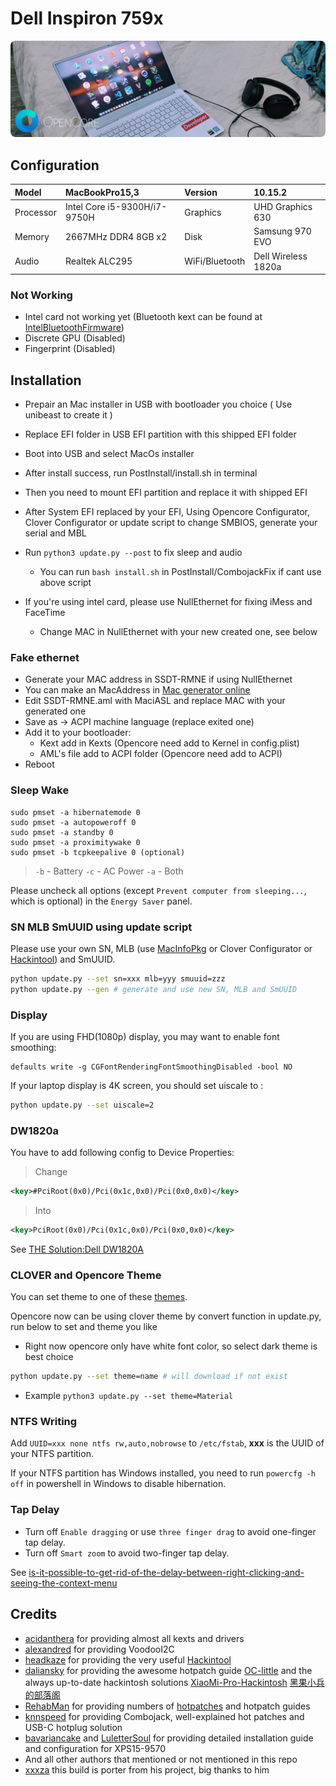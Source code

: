 # Dell Inspiron 759x

<p>
    <img style="border-radius: 8px" src="Assets/background.jpg">
</p>

## Configuration

| Model     | MacBookPro15,3               | Version        | 10.15.2             |
| :-------- | :--------------------------- | :------------- | :------------------ |
| Processor | Intel Core i5-9300H/i7-9750H | Graphics       | UHD Graphics 630    |
| Memory    | 2667MHz DDR4 8GB x2          | Disk           | Samsung 970 EVO     |
| Audio     | Realtek ALC295               | WiFi/Bluetooth | Dell Wireless 1820a |

### Not Working

- Intel card not working yet (Bluetooth kext can be found at [IntelBluetoothFirmware](https://github.com/zxystd/IntelBluetoothFirmware))
- Discrete GPU (Disabled)
- Fingerprint (Disabled)

## Installation

+ Prepair an Mac installer in USB with bootloader you choice ( Use unibeast to create it )
+ Replace EFI folder in USB EFI partition with this shipped EFI folder
+ Boot into USB and select MacOs installer
+ After install success, run PostInstall/install.sh in terminal
+ Then you need to mount EFI partition and replace it with shipped EFI
+ After System EFI replaced by your EFI, Using Opencore Configurator, Clover Configurator or update script to change SMBIOS, generate your serial and MBL
+ Run `python3 update.py --post` to fix sleep and audio
    + You can run `bash install.sh` in PostInstall/CombojackFix if cant use above script

+ If you're using intel card, please use NullEthernet for fixing iMess and FaceTime
    + Change MAC in NullEthernet with your new created one, see below

### Fake ethernet
+ Generate your MAC address in SSDT-RMNE if using NullEthernet
+ You can make an MacAddress in [Mac generator online](https://www.browserling.com/tools/random-mac)
+ Edit SSDT-RMNE.aml with MaciASL and replace MAC with your generated one
+ Save as -> ACPI machine language (replace exited one)
+ Add it to your bootloader:
    + Kext add in Kexts (Opencore need add to Kernel in config.plist)
    + AML's file add to ACPI folder (Opencore need add to ACPI)
+ Reboot

### Sleep Wake

```shell
sudo pmset -a hibernatemode 0
sudo pmset -a autopoweroff 0
sudo pmset -a standby 0
sudo pmset -a proximitywake 0
sudo pmset -b tcpkeepalive 0 (optional)
```

> `-b` - Battery `-c` - AC Power `-a` - Both

Please uncheck all options (except `Prevent computer from sleeping...`, which is optional) in the `Energy Saver` panel.

### SN MLB SmUUID using update script

Please use your own SN, MLB (use [MacInfoPkg](https://github.com/acidanthera/MacInfoPkg) or Clover Configurator or [Hackintool](https://www.tonymacx86.com/threads/release-hackintool-v2-8-6.254559/)) and SmUUID.

```sh
python update.py --set sn=xxx mlb=yyy smuuid=zzz
python update.py --gen # generate and use new SN, MLB and SmUUID
```

### Display

If you are using FHD(1080p) display, you may want to enable font smoothing:

```
defaults write -g CGFontRenderingFontSmoothingDisabled -bool NO
```

If your laptop display is 4K screen, you should set uiscale to :

```sh
python update.py --set uiscale=2
```

### DW1820a

You have to add following config to Device Properties:

> Change

```xml
<key>#PciRoot(0x0)/Pci(0x1c,0x0)/Pci(0x0,0x0)</key>
```

> Into
```xml
<key>PciRoot(0x0)/Pci(0x1c,0x0)/Pci(0x0,0x0)</key>
```

See [THE Solution:Dell DW1820A](https://www.tonymacx86.com/threads/the-solution-dell-dw1820a-broadcom-bcm94350zae-macos-15.288026/)

### CLOVER and Opencore Theme

You can set theme to one of these [themes](https://sourceforge.net/p/cloverefiboot/themes/ci/master/tree/themes/).

Opencore now can be using clover theme by convert function in update.py, run below to set and theme you like
+ Right now opencore only have white font color, so select dark theme is best choice

```sh
python update.py --set theme=name # will download if not exist
```
+ Example `python3 update.py --set theme=Material`


### NTFS Writing

Add `UUID=xxx none ntfs rw,auto,nobrowse` to `/etc/fstab`, **xxx** is the UUID of your NTFS partition.

If your NTFS partition has Windows installed, you need to run `powercfg -h off` in powershell in Windows to disable hibernation.


### Tap Delay

- Turn off `Enable dragging` or use `three finger drag` to avoid one-finger tap delay.
- Turn off `Smart zoom` to avoid two-finger tap delay.

See [is-it-possible-to-get-rid-of-the-delay-between-right-clicking-and-seeing-the-context-menu](https://apple.stackexchange.com/a/218181)

## Credits

- [acidanthera](https://github.com/acidanthera) for providing almost all kexts and drivers
- [alexandred](https://github.com/alexandred) for providing VoodooI2C
- [headkaze](https://github.com/headkaze) for providing the very useful [Hackintool](https://www.tonymacx86.com/threads/release-hackintool-v2-8-6.254559/)
- [daliansky](https://github.com/daliansky) for providing the awesome hotpatch guide [OC-little](https://github.com/daliansky/OC-little/) and the always up-to-date hackintosh solutions [XiaoMi-Pro-Hackintosh](https://github.com/daliansky/XiaoMi-Pro-Hackintosh) [黑果小兵的部落阁](https://blog.daliansky.net/)
- [RehabMan](https://github.com/RehabMan) for providing numbers of [hotpatches](https://github.com/RehabMan/OS-X-Clover-Laptop-Config/tree/master/hotpatch) and hotpatch guides
- [knnspeed](https://www.tonymacx86.com/threads/guide-dell-xps-15-9560-4k-touch-1tb-ssd-32gb-ram-100-adobergb.224486) for providing Combojack, well-explained hot patches and USB-C hotplug solution
- [bavariancake](https://github.com/bavariancake/XPS9570-macOS) and [LuletterSoul](https://github.com/LuletterSoul/Dell-XPS-15-9570-macOS-Mojave) for providing detailed installation guide and configuration for XPS15-9570
- And all other authors that mentioned or not mentioned in this repo
- [xxxza](https://github.com/xxxzc/xps15-9570-macos) this build is porter from his project, big thanks to him